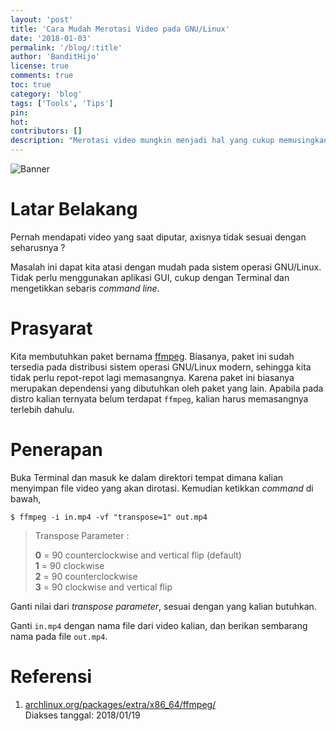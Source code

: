 ```yaml
---
layout: 'post'
title: 'Cara Mudah Merotasi Video pada GNU/Linux'
date: '2018-01-03'
permalink: '/blog/:title'
author: 'BanditHijo'
license: true
comments: true
toc: true
category: 'blog'
tags: ['Tools', 'Tips']
pin:
hot:
contributors: []
description: "Merotasi video mungkin menjadi hal yang cukup memusingkan apabila kita tidak terbiasa menggunakan perkakas GUI. Namun, cukup dengan ffmpeg, kita dapat merotasi video sesuai dengan parameter yang tersedia. Caranya mudah sekali!"
---
```


![Banner](https://4.bp.blogspot.com/-8Zdbis7q7Zg/WmLxSO4-GHI/AAAAAAAAG64/NtBEawlhLpcXQiDANDzezBpBMjd_8jJWQCLcBGAs/s1600/Default%2BHeader%2BTemplate%2BPost%2B2X.png)


# Latar Belakang

Pernah mendapati video yang saat diputar, axisnya tidak sesuai dengan seharusnya ?

Masalah ini dapat kita atasi dengan mudah pada sistem operasi GNU/Linux. Tidak perlu menggunakan aplikasi GUI, cukup dengan Terminal dan mengetikkan sebaris _command line_.


# Prasyarat

Kita membutuhkan paket bernama [ffmpeg](https://www.archlinux.org/packages/extra/x86_64/ffmpeg/). Biasanya, paket ini sudah tersedia pada distribusi sistem operasi GNU/Linux modern, sehingga kita tidak perlu repot-repot lagi memasangnya. Karena paket ini biasanya merupakan dependensi yang dibutuhkan oleh paket yang lain. Apabila pada distro kalian ternyata belum terdapat `ffmpeg`, kalian harus memasangnya terlebih dahulu.


# Penerapan

Buka Terminal dan masuk ke dalam direktori tempat dimana kalian menyimpan file video yang akan dirotasi. Kemudian ketikkan _command_ di bawah,

```
$ ffmpeg -i in.mp4 -vf "transpose=1" out.mp4
```

> Transpose Parameter :
> 
> **0** = 90 counterclockwise and vertical flip (default) \
> **1** = 90 clockwise \
> **2** = 90 counterclockwise \
> **3** = 90 clockwise and vertical flip

Ganti nilai dari _transpose parameter_, sesuai dengan yang kalian butuhkan.

Ganti `in.mp4` dengan nama file dari video kalian, dan berikan sembarang nama pada file `out.mp4`.


# Referensi

1. [archlinux.org/packages/extra/x86_64/ffmpeg/](https://www.archlinux.org/packages/extra/x86_64/ffmpeg/)
<br>Diakses tanggal: 2018/01/19

